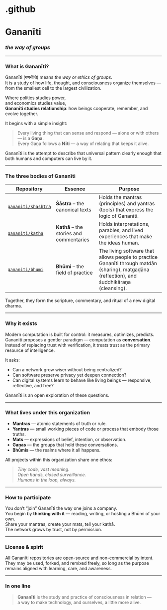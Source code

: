 # .github

# Gananīti  
### *the way of groups*

---

### What is Gananīti?

Gananīti (गणनीति) means *the way or ethics of groups*.  
It is a study of how life, thought, and consciousness organize themselves — from the smallest cell to the largest civilization.

Where politics studies power,  
and economics studies value,  
**Gananīti studies relationship**: how beings cooperate, remember, and evolve together.

It begins with a simple insight:

> Every living thing that can sense and respond — alone or with others — is a **Gaṇa**.  
> Every Gaṇa follows a **Nīti** — a way of relating that keeps it alive.

Gananīti is the attempt to describe that universal pattern clearly enough that both humans and computers can live by it.

---

### The three bodies of Gananīti

| Repository | Essence | Purpose |
|-------------|----------|----------|
| [`gananiti/shashtra`](https://github.com/gananiti/gananit) | **Śāstra** – the canonical texts | Holds the mantras (principles) and yantras (tools) that express the logic of Gananīti. |
| [`gananiti/katha`](https://github.com/gananiti/katha) | **Kathā** – the stories and commentaries | Holds interpretations, parables, and lived experiences that make the ideas human. |
| [`gananiti/bhumi`](https://github.com/gananiti/bhumi) | **Bhūmi** – the field of practice | The living software that allows people to practice Gananīti through matdān (sharing), matgaḍāna (reflection), and śuddhikāraṇa (cleansing). |

Together, they form the scripture, commentary, and ritual of a new digital dharma.

---

### Why it exists

Modern computation is built for control: it measures, optimizes, predicts.  
Gananīti proposes a gentler paradigm — computation as **conversation**.  
Instead of replacing trust with verification, it treats trust as the primary resource of intelligence.

It asks:

* Can a network grow wiser without being centralized?  
* Can software preserve privacy yet deepen connection?  
* Can digital systems learn to behave like living beings — responsive, reflective, and free?  

Gananīti is an open exploration of these questions.

---

### What lives under this organization

- **Mantras** — atomic statements of truth or rule.  
- **Yantras** — small working pieces of code or process that embody those truths.  
- **Mats** — expressions of belief, intention, or observation.  
- **Gaṇas** — the groups that hold these conversations.  
- **Bhūmis** — the realms where it all happens.

All projects within this organization share one ethos:

> *Tiny code, vast meaning.  
> Open hands, closed surveillance.  
> Humans in the loop, always.*

---

### How to participate

You don’t “join” Gananīti the way one joins a company.  
You begin by **thinking with it** — reading, writing, or hosting a Bhūmi of your own.  
Share your mantras, create your mats, tell your kathā.  
The network grows by trust, not by permission.

---

### License & spirit

All Gananīti repositories are open-source and non-commercial by intent.  
They may be used, forked, and remixed freely, so long as the purpose remains aligned with learning, care, and awareness.

---

### In one line

> **Gananīti** is the study and practice of consciousness in relation —  
> a way to make technology, and ourselves, a little more alive.
